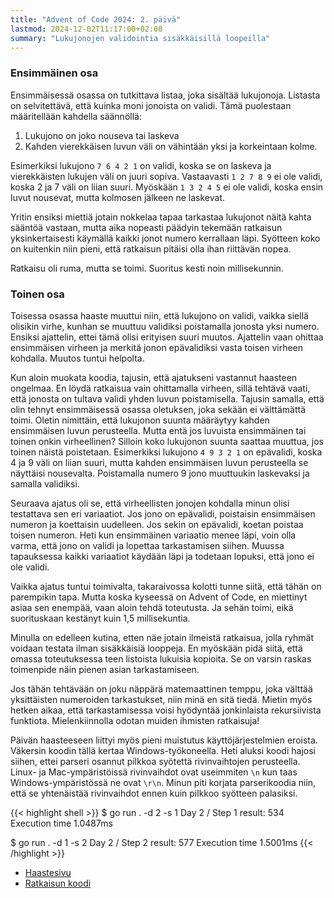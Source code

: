 ```yaml
---
title: "Advent of Code 2024: 2. päivä"
lastmod: 2024-12-02T11:17:00+02:00
summary: "Lukujonojen validointia sisäkkäisillä loopeilla"
---
```

### Ensimmäinen osa

Ensimmäisessä osassa on tutkittava listaa, joka sisältää lukujonoja. Listasta on selvitettävä, että kuinka moni jonoista on validi. Tämä puolestaan määritellään kahdella säännöllä:
1) Lukujono on joko nouseva tai laskeva
2) Kahden vierekkäisen luvun väli on vähintään yksi ja korkeintaan kolme.

Esimerkiksi lukujono `7 6 4 2 1` on validi, koska se on laskeva ja vierekkäisten lukujen väli on juuri sopiva. Vastaavasti `1 2 7 8 9` ei ole validi, koska 2 ja 7 väli on liian suuri. Myöskään `1 3 2 4 5` ei ole validi, koska ensin luvut nousevat, mutta kolmosen jälkeen ne laskevat.

Yritin ensiksi miettiä jotain nokkelaa tapaa tarkastaa lukujonot näitä kahta sääntöä vastaan, mutta aika nopeasti päädyin tekemään ratkaisun yksinkertaisesti käymällä kaikki jonot numero kerrallaan läpi. Syötteen koko on kuitenkin niin pieni, että ratkaisun pitäisi olla ihan riittävän nopea.

Ratkaisu oli ruma, mutta se toimi. Suoritus kesti noin millisekunnin.

### Toinen osa

Toisessa osassa haaste muuttui niin, että lukujono on validi, vaikka siellä olisikin virhe, kunhan se muuttuu validiksi poistamalla jonosta yksi numero. Ensiksi ajattelin, ettei tämä olisi erityisen suuri muutos. Ajattelin vaan ohittaa ensimmäisen virheen ja merkitä jonon epävalidiksi vasta toisen virheen kohdalla. Muutos tuntui helpolta.

Kun aloin muokata koodia, tajusin, että ajatukseni vastannut haasteen ongelmaa. En löydä ratkaisua vain ohittamalla virheen, sillä tehtävä vaati, että jonosta on tultava validi yhden luvun poistamisella. Tajusin samalla, että olin tehnyt ensimmäisessä osassa oletuksen, joka sekään ei välttämättä toimi. Oletin nimittäin, että lukujonon suunta määräytyy kahden ensimmäisen luvun perusteella. Mutta entä jos luvuista ensimmäinen tai toinen onkin virheellinen? Silloin koko lukujonon suunta saattaa muuttua, jos toinen näistä poistetaan. Esimerkiksi lukujono `4 9 3 2 1` on epävalidi, koska 4 ja 9 väli on liian suuri, mutta kahden ensimmäisen luvun perusteella se näyttäisi nousevalta. Poistamalla numero 9 jono muuttuukin laskevaksi ja samalla validiksi.

Seuraava ajatus oli se, että virheellisten jonojen kohdalla minun olisi testattava sen eri variaatiot. Jos jono on epävalidi, poistaisin ensimmäisen numeron ja koettaisin uudelleen. Jos sekin on epävalidi, koetan poistaa toisen numeron. Heti kun ensimmäinen variaatio menee läpi, voin olla varma, että jono on validi ja lopettaa tarkastamisen siihen. Muussa tapauksessa kaikki variaatiot käydään läpi ja todetaan lopuksi, että jono ei ole validi.

Vaikka ajatus tuntui toimivalta, takaraivossa kolotti tunne siitä, että tähän on parempikin tapa. Mutta koska kyseessä on Advent of Code, en miettinyt asiaa sen enempää, vaan aloin tehdä toteutusta. Ja sehän toimi, eikä suorituskaan kestänyt kuin 1,5 millisekuntia.

Minulla on edelleen kutina, etten näe jotain ilmeistä ratkaisua, jolla ryhmät voidaan testata ilman sisäkkäisiä looppeja. En myöskään pidä siitä, että omassa toteutuksessa teen listoista lukuisia kopioita. Se on varsin raskas toimenpide näin pienen asian tarkastamiseen. 

Jos tähän tehtävään on joku näppärä matemaattinen temppu, joka välttää yksittäisten numeroiden tarkastukset, niin minä en sitä tiedä. Mietin myös hetken aikaa, että tarkastamisessa voisi hyödyntää jonkinlaista rekursiivista funktiota. Mielenkiinnolla odotan muiden ihmisten ratkaisuja!

Päivän haasteeseen liittyi myös pieni muistutus käyttöjärjestelmien eroista. Väkersin koodin tällä kertaa Windows-työkoneella. Heti aluksi koodi hajosi siihen, ettei parseri osannut pilkkoa syötettä rivinvaihtojen perusteella. Linux- ja Mac-ympäristöissä rivinvaihdot ovat useimmiten `\n` kun taas Windows-ympäristössä ne ovat `\r\n`. Minun piti korjata parserikoodia niin, että se yhtenäistää rivinvaihdot ennen kuin pilkkoo syötteen palasiksi.

{{< highlight shell >}}
$ go run . -d 2 -s 1
Day 2 / Step 1 result: 534
Execution time 1.0487ms

$ go run . -d 1 -s 2
Day 2 / Step 2 result: 577
Execution time 1.5001ms
{{< /highlight >}}

- [Haastesivu](https://adventofcode.com/2024/day/2)
- [Ratkaisun koodi](https://github.com/saaste/advent-of-code-2024/blob/main/pkg/puzzle/2.go)